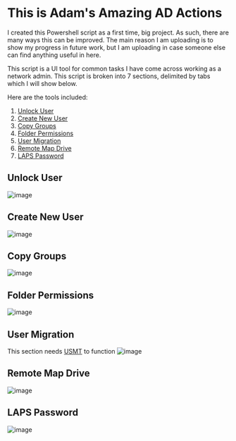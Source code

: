 # This is Adam's Amazing AD Actions
I created this Powershell script as a first time, big project. As such, there are many ways this can be improved. The main reason I am uploading is to show my progress in future work, but I am uploading in case someone else can find anything useful in here.

This script is a UI tool for common tasks I have come across working as a network admin. This script is broken into 7 sections, delimited by tabs which I will show below.

Here are the tools included:
1. [Unlock User](#unlock-user)
2. [Create New User](#create-new-user)
3. [Copy Groups](#copy-groups)
4. [Folder Permissions](#folder-permissions)
5. [User Migration](#user-migration)
6. [Remote Map Drive](#remote-map-drive)
7. [LAPS Password](#laps-password)
## Unlock User
![image](https://github.com/AdamBastin/AAAA/assets/73455686/96b9d282-62cb-484d-b158-5461c5bf5c7c)

## Create New User
![image](https://github.com/AdamBastin/AAAA/assets/73455686/e1bda3e9-f629-4508-b3c0-9e541338239e)

## Copy Groups
![image](https://github.com/AdamBastin/AAAA/assets/73455686/62975757-3376-4e79-9b34-4fa4be491e29)

## Folder Permissions
![image](https://github.com/AdamBastin/AAAA/assets/73455686/0ebfd3cc-fc1a-410e-9f08-3b7d12bfa313)

## User Migration
This section needs [USMT](https://learn.microsoft.com/en-us/windows/deployment/usmt/usmt-overview) to function
![image](https://github.com/AdamBastin/AAAA/assets/73455686/03eed53c-43f5-4f50-a8ca-cfd2128e9a86)

## Remote Map Drive
![image](https://github.com/AdamBastin/AAAA/assets/73455686/c7141979-2d71-486e-a567-eceedc25efad)

## LAPS Password
![image](https://github.com/AdamBastin/AAAA/assets/73455686/c9b298b7-646a-4155-a013-65f7606018b1)

